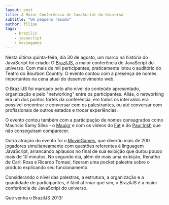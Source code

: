 ```yaml
---
layout: post
title: A Maior Conferência de JavaScript do Universo
subtitle: "Um pequeno resumo"
author: filipe
tags:
    - braziljs
    - javascript
    - moviegames
---
```


Nesta última quinta-feira, dia 30 de agosto, um marco na história do JavaScript foi criado: O [BrazilJS](http://braziljs.com.br), a maior conferência de JavaScript do universo. Com mais de mil participantes, praticamente lotou o auditório do Teatro do Bourbon Country. O evento contou com a presença de nomes importantes na cena atual do desenvolvimento web.

O BrazilJS foi marcado pelo alto nível do conteúdo apresentado, organização e pelo "networking" entre os participantes. Aliás, o networking era um dos pontos fortes da conferência, em todos os intervalos era possível encontrar e conversar com os palestrantes, ou até conversar com profissionais de outros estados e trocar experiências.

O evento contou também com a participação de nomes consagrados como Maurício Samy Silva - o [Maujor]() e com os vídeos do [Fat](http://www.youtube.com/watch?v=yddeRmpoxio) e do [Paul Irish](http://www.youtube.com/watch?v=HiY-XCxUqeU) que não conseguiram comparecer.
 
Outra atração do evento foi o [MovieGames](http://moviegames.com.br), que divertiu mais de 200 jogadores simultaneamente com questões referentes à linguagem JavaScript, arrancando aplausos no final de sua exibição que durou pouco mais de 10 minutos. No segundo dia, além de mais uma exibição, Renatho de Carli Rosa e Ricardo Tomasi, fizeram uma pocket palestra sobre o produto explicando seu funcionamento.

Considerando o nível das palestras, a estrutura, a organização e a quantidade de participantes, é fácil afirmar que sim, o BrazilJS é a maior conferência de JavaScript do universo.

Que venha o BrazilJS 2013!